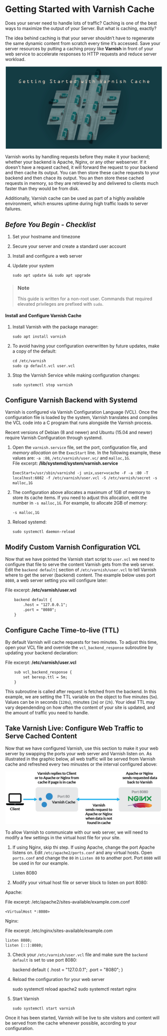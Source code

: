 # Getting Started with Varnish Cache

Does your server need to handle lots of traffic? Caching is one of the best ways to maximize the output of your Server. But what is caching, exactly?

The idea behind caching is that your server shouldn’t have to regenerate the same dynamic content from scratch every time it’s accessed. Save your server resources by putting a caching proxy like **Varnish** in front of your web service to accelerate responses to HTTP requests and reduce server workload.  

![alt text](https://github.com/kbab6aoo/HowToArticles/blob/myRedHatPackageManager/HowToArticles/varnish.png)  

Varnish works by handling requests before they make it your backend; whether your backend is Apache, Nginx, or any other webserver.  If it doesn't have a request cached, it will forward the request to your backend and then cache its output.  You can then store these cache requests to your backend and then chace its output.  You an then store these cached requests in memory, so they are retrieved by and delivered to clients much faster than they would be from disk.  

Additionally, Varnish cache can be used as part of a highly available environment, which ensures uptime during high traffic loads to server failures.  

## _Before You Begin - Checklist_  

1.	Set your hostname and timezone
2.	Secure your server and create a standard user account 
3.	Install and configure a web server
4.	Update your system
	
		sudo apt update && sudo apt upgrade
>### Note
>This guide is written for a non-root user.  Commands that required elevated privileges are prefixed with `sudo`.

#### Install and Configure Varnish Cache

1.	Install Varnish with the package manager:

		sudo apt install varnish
2.	To avoid having your configuration overwritten by future updates, make a copy of the default:

		cd /etc/varnish
		sudo cp default.vcl user.vcl
3.	Stop the Varnish Service while making configuration changes:

		sudo systemctl stop varnish

## Configure Varnish Backend with Systemd
Varnish is configured via Varnish Configuration Language (VCL).  Once the configuration file is loaded by the system, Varnish translates and compiles the VCL code into a C program that runs alongside the Varnish process.  

Recent versions of Debian (8 and newer) and Ubuntu (15.04 and newer) require Varnish Configuration through systemd.

1.	Open the `varnish.service` file, set the port, configuration file, and _memory allocation_ on the `ExecStart` line.  In the following example, these values are: `-a :80`, `/etc/varnish/user.vc/` and `malloc,1G`.  
File excerpt: **/lib/systemd/system/varnish.service**

		ExecStart=/usr/sbin/varnishd -j unix,user=vcache -F -a :80 -T localhost:6082 -f /etc/varnish/user.vcl -S /etc/varnish/secret -s malloc,1G

2.	The configuration above allocates a maximum of 1GB of memory to store its cache items.  If you need to adjust this allocation, edit the number in `-s malloc,1G`.  For example, to allocate 2GB of memory:

		-s malloc,1G
3.	Reload systemd:

		sudo systemctl daemon-reload

## Modify Custom Varnish Configuration VCL

Now that we have pointed the Varnish start script to `user.vcl` we need to configure that file to serve the content Varnish gets from the web server.  Edit the `backend default{` section of `/etc/varnish/user.vcl` to tell Varnish where to get the server (backend) content.  The example below uses port `8080`, a web server setting you will configure later:  

File excerpt: **/etc/varnish/user.vcl**  

		backend default {
			.host = "127.0.0.1";
			.port = "8080";
		}

## Configure Cache Time-to-live (TTL)

By default Varnish will cache requests for two minutes.  To adjust this time, open your VCL file and override the `vcl_backend_response` subroutine by updating your backend declaration:

File excerpt: **/etc/varnish/user.vcl**  

		sub vcl_backend_response {
			set beresp.ttl = 5m;
		}

This subroutine is called after request is fetched from the backend.  In this example, we are setting the TTL variable on the object to five minutes (`5m`).  Values can be in seconds (`120s`), minutes (`2m`) or (`2h`).  Your ideal TTL may vary dependending on how often the content of your site is updated, and the amount of traffic you need to handle.

## Take Varnish Live: Configure Web Traffic to Serve Cached Content

Now that we have configured Varnish, use this section to make it your web server by swapping the ports your web server and Varnish listen on.  As illustrated in the graphic below, all web traffic will be served from Varnish cache and refreshed every two minustes or the interval configured above:  

![alt text](https://github.com/kbab6aoo/HowToArticles/blob/myRedHatPackageManager/HowToArticles/WebTrafficDiagram.png)  

To allow Varnish to communicate with our web server, we will need to modify a few settings in the virtual host file for your site.

1.	If using Nginx, skip thi step.  If using Apache, change the port Apache listens on.  Edit `/etc/apache2/ports.conf` and any virtual hosts.  Open `ports.conf` and change the `80` in `Listen 80` to another port.  Port `8080` will be used in for our example.

	Listen 8080

2.	Modify your virtual host file or server block to listen on port 8080:

Apache:

File excerpt: /etc/apache2/sites-available/example.com.conf
	
	<VirtualHost *:8080>

Nginx:

File excerpt: /etc/nginx/sites-available/example.com

	listen 8080;
	listen [::]:8080;

3.	Check your `/etc/varnish/user.vcl` file and make sure the `backend default` is set to use port 8080:  

	backend default	{
		.host = "127.0.0.1";
		.port = "8080";
	}

4. Reload the configuration for your web server

	sudo systemctl reload apache2
	sudo systemctl restart nginx

5.	Start Varnish

		sudo systemctl start varnish

Once it has been started, Varnish will be live to site visitors and content will be served from the cache whenever possible, according to your configuration.





























